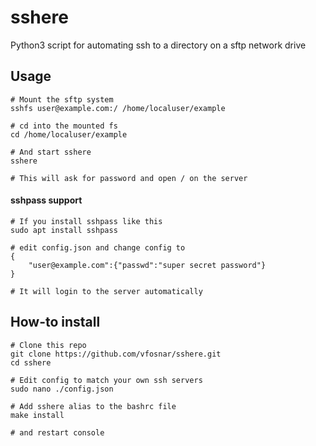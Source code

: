 # sshere
 Python3 script for automating ssh to a directory on a sftp network drive
## Usage
    # Mount the sftp system
    sshfs user@example.com:/ /home/localuser/example
    
    # cd into the mounted fs
    cd /home/localuser/example
    
    # And start sshere
    sshere
    
    # This will ask for password and open / on the server
#### sshpass support
    # If you install sshpass like this
    sudo apt install sshpass
    
    # edit config.json and change config to
    {
        "user@example.com":{"passwd":"super secret password"}
    }
    
    # It will login to the server automatically

## How-to install
    # Clone this repo
    git clone https://github.com/vfosnar/sshere.git
    cd sshere
    
    # Edit config to match your own ssh servers
    sudo nano ./config.json
    
    # Add sshere alias to the bashrc file
    make install
    
    # and restart console
